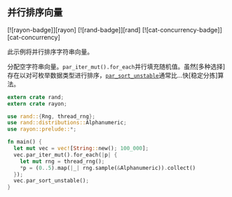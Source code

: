 ## 并行排序向量

[![rayon-badge]][rayon] [![rand-badge]][rand] [![cat-concurrency-badge]][cat-concurrency]

此示例将并行排序字符串向量。

分配空字符串向量。`par_iter_mut().for_each`并行填充随机值。虽然[多种选择]存在以对可枚举数据类型进行排序，[`par_sort_unstable`]通常比...快[稳定分拣]算法。

```rust
extern crate rand;
extern crate rayon;

use rand::{Rng, thread_rng};
use rand::distributions::Alphanumeric;
use rayon::prelude::*;

fn main() {
  let mut vec = vec![String::new(); 100_000];
  vec.par_iter_mut().for_each(|p| {
    let mut rng = thread_rng();
    *p = (0..5).map(|_| rng.sample(&Alphanumeric)).collect()
  });
  vec.par_sort_unstable();
}
```

[`par_sort_unstable`]: https://docs.rs/rayon/*/rayon/slice/trait.ParallelSliceMut.html#method.par_sort_unstable
[multiple options]: https://docs.rs/rayon/*/rayon/slice/trait.ParallelSliceMut.html
[stable sorting]: https://docs.rs/rayon/*/rayon/slice/trait.ParallelSliceMut.html#method.par_sort
